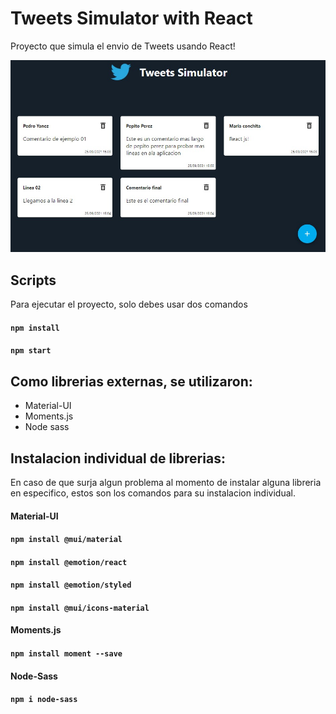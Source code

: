 # Tweets Simulator with React

Proyecto que simula el envio de Tweets usando React!

<img src="./ejemplo.png"/>

## Scripts

Para ejecutar el proyecto, solo debes usar dos comandos

#### `npm install`
#### `npm start`

## Como librerias externas, se utilizaron:
- Material-UI
- Moments.js
- Node sass

## Instalacion individual de librerias:
En caso de que surja algun problema al momento de instalar alguna libreria en especifico, estos son los comandos para su instalacion individual.

#### Material-UI
#### `npm install @mui/material`
#### `npm install @emotion/react`
#### `npm install @emotion/styled`
#### `npm install @mui/icons-material`
#### Moments.js
#### `npm install moment --save`
#### Node-Sass
#### `npm i node-sass`
